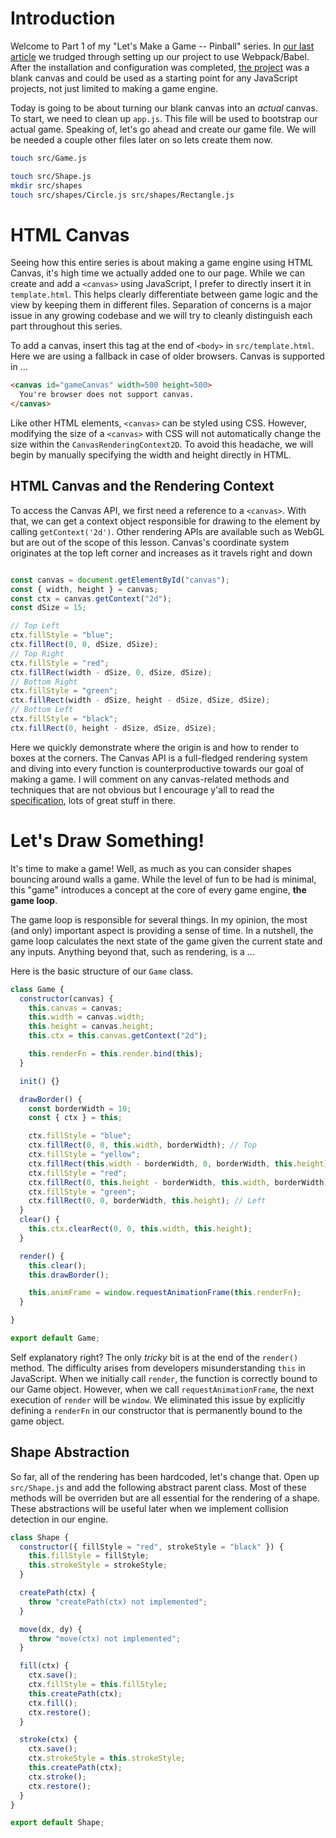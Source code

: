 Introduction
======

Welcome to Part 1 of my "Let's Make a Game -- Pinball" series.
In [our last article](http://amctammany.com/posts/ch-0) we trudged through setting up our project to use Webpack/Babel.
After the installation and configuration was completed, [the project](https://github.com/amctammany/pinball/tree/ch0)
 was a blank canvas and could be used as a starting point for any JavaScript projects, not just limited to making a game engine.

Today is going to be about turning our blank canvas into an *actual* canvas.
To start, we need to clean up `app.js`.  This file will be used to bootstrap our actual game.
Speaking of, let's go ahead and create our game file.
We will be needed a couple other files later on so lets create them now.

```bash
touch src/Game.js

touch src/Shape.js
mkdir src/shapes
touch src/shapes/Circle.js src/shapes/Rectangle.js
```

HTML Canvas
======

Seeing how this entire series is about making a game engine using HTML Canvas, it's high time we actually added one to our page.
While we can create and add a `<canvas>` using JavaScript, I prefer to directly insert it in `template.html`.
This helps clearly differentiate between game logic and the view by keeping them in different files.
Separation of concerns is a major issue in any growing codebase and we will try to cleanly distinguish each part throughout this series.

To add a canvas, insert this tag at the end of `<body>` in `src/template.html`.
Here we are using a fallback in case of older browsers.
Canvas is supported in ...

```html
<canvas id="gameCanvas" width=500 height=500>
  You're browser does not support canvas.
</canvas>
```

Like other HTML elements, `<canvas>` can be styled using CSS.
However, modifying the size of a `<canvas>` with CSS will not automatically change the size within the `CanvasRenderingContext2D`.
To avoid this headache, we will begin by manually specifying the width and height directly in HTML.


HTML Canvas and the Rendering Context
----

To access the Canvas API, we first need a reference to a `<canvas>`.
With that, we can get a context object responsible for drawing to the element by calling `getContext('2d')`.
Other rendering APIs are available such as WebGL but are out of the scope of this lesson.
Canvas's coordinate system originates at the top left corner and increases as it travels right and down


```js

const canvas = document.getElementById("canvas");
const { width, height } = canvas;
const ctx = canvas.getContext("2d");
const dSize = 15;

// Top Left
ctx.fillStyle = "blue";
ctx.fillRect(0, 0, dSize, dSize);
// Top Right
ctx.fillStyle = "red";
ctx.fillRect(width - dSize, 0, dSize, dSize);
// Bottom Right
ctx.fillStyle = "green";
ctx.fillRect(width - dSize, height - dSize, dSize, dSize);
// Bottom Left
ctx.fillStyle = "black";
ctx.fillRect(0, height - dSize, dSize, dSize);
```

Here we quickly demonstrate where the origin is and how to render to boxes at the corners.
The Canvas API is a full-fledged rendering system and diving into every function is counterproductive towards our goal of making a game.
I will comment on any canvas-related methods and techniques that are not obvious but I encourage y'all to read the [specification](http://w3.org/...), lots of great stuff in there.


Let's Draw Something!
======

It's time to make a game!
Well, as much as you can consider shapes bouncing around walls a game.
While the level of fun to be had is minimal, this "game" introduces a concept at the core of every game engine, **the game loop**.  

The game loop is responsible for several things.
In my opinion, the most (and only) important aspect is providing a sense of time.
In a nutshell, the game loop calculates the next state of the game given the current state and any inputs.
Anything beyond that, such as rendering, is a ... 

Here is the basic structure of our `Game` class.

```js
class Game {
  constructor(canvas) {
    this.canvas = canvas;
    this.width = canvas.width;
    this.height = canvas.height;
    this.ctx = this.canvas.getContext("2d");

    this.renderFn = this.render.bind(this);
  }

  init() {}

  drawBorder() {
    const borderWidth = 10;
    const { ctx } = this;

    ctx.fillStyle = "blue";
    ctx.fillRect(0, 0, this.width, borderWidth); // Top
    ctx.fillStyle = "yellow";
    ctx.fillRect(this.width - borderWidth, 0, borderWidth, this.height); // Right
    ctx.fillStyle = "red";
    ctx.fillRect(0, this.height - borderWidth, this.width, borderWidth); // Bottom
    ctx.fillStyle = "green";
    ctx.fillRect(0, 0, borderWidth, this.height); // Left
  }
  clear() {
    this.ctx.clearRect(0, 0, this.width, this.height);
  }

  render() {
    this.clear();
    this.drawBorder();

    this.animFrame = window.requestAnimationFrame(this.renderFn);
  }

}

export default Game;

```

Self explanatory right?
The only *tricky* bit is at the end of the `render()` method.
The difficulty arises from developers misunderstanding `this` in JavaScript.
When we initially call `render`, the function is correctly bound to our Game object.
However, when we call `requestAnimationFrame`, the next execution of `render` will be `window`.
We eliminated this issue by explicitly defining a `renderFn` in our constructor that is permanently bound to the game object.


Shape Abstraction
-----

So far, all of the rendering has been hardcoded, let's change that.
Open up `src/Shape.js` and add the following abstract parent class.
Most of these methods will be overriden but are all essential for the rendering of a shape.
These abstractions will be useful later when we implement collision detection in our engine.

```js
class Shape {
  constructor({ fillStyle = "red", strokeStyle = "black" }) {
    this.fillStyle = fillStyle;
    this.strokeStyle = strokeStyle;
  }

  createPath(ctx) {
    throw "createPath(ctx) not implemented";
  }

  move(dx, dy) {
    throw "move(ctx) not implemented";
  }

  fill(ctx) {
    ctx.save();
    ctx.fillStyle = this.fillStyle;
    this.createPath(ctx);
    ctx.fill();
    ctx.restore();
  }

  stroke(ctx) {
    ctx.save();
    ctx.strokeStyle = this.strokeStyle;
    this.createPath(ctx);
    ctx.stroke();
    ctx.restore();
  }
}

export default Shape;

```
